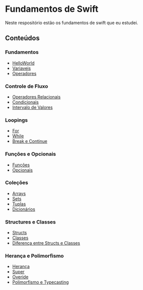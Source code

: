 # Fundamentos de Swift

Neste respositório estão os fundamentos de swift que eu estudei.


## Conteúdos 
### Fundamentos
- [HelloWorld](https://github.com/ArthurRCastilho/FundamentosSwift/blob/main/Fundamentos%20Swift.playground/Pages/HelloWorld.xcplaygroundpage/Contents.swift)<br>
- [Variaveis](https://github.com/ArthurRCastilho/FundamentosSwift/blob/main/Fundamentos%20Swift.playground/Pages/Variaveis.xcplaygroundpage/Contents.swift)<br>
- [Operadores](https://github.com/ArthurRCastilho/FundamentosSwift/blob/main/Fundamentos%20Swift.playground/Pages/OperadoresAritmeticos.xcplaygroundpage/Contents.swift)<br>

### Controle de Fluxo
- [Operadores Relacionais](https://github.com/ArthurRCastilho/FundamentosSwift/blob/main/Controle%20de%20Fluxo.playground/Pages/OperadoresRelacionais.xcplaygroundpage/Contents.swift)<br>
- [Condicionais](https://github.com/ArthurRCastilho/FundamentosSwift/blob/main/Controle%20de%20Fluxo.playground/Pages/Condicionais.xcplaygroundpage/Contents.swift)<br>
- [Intervalo de Valores](https://github.com/ArthurRCastilho/FundamentosSwift/blob/main/Controle%20de%20Fluxo.playground/Pages/IntervaloDeValores.xcplaygroundpage/Contents.swift)<br>

### Loopings
- [For](https://github.com/ArthurRCastilho/FundamentosSwift/tree/main/Loopings.playground/Pages/loopingComFor.xcplaygroundpage/Contents.swift)<br>
- [While](https://github.com/ArthurRCastilho/FundamentosSwift/blob/main/Loopings.playground/Pages/loopingComWhile.xcplaygroundpage/Contents.swift)<br>
- [Break e Continue](https://github.com/ArthurRCastilho/FundamentosSwift/tree/main/Loopings.playground/Pages/BreakContinue.xcplaygroundpage/Contents.swift)<br>

### Funções e Opcionais
- [Funções](https://github.com/ArthurRCastilho/FundamentosSwift/blob/main/Funcoes.playground/Pages/Funcoes.xcplaygroundpage/Contents.swift)<br>
- [Opcionais](https://github.com/ArthurRCastilho/FundamentosSwift/blob/main/Funcoes.playground/Pages/Opcionais.xcplaygroundpage/Contents.swift)<br>

### Coleções
- [Arrays](https://github.com/ArthurRCastilho/FundamentosSwift/blob/main/Colecoes.playground/Pages/Arrays.xcplaygroundpage/Contents.swift)<br>
- [Sets](https://github.com/ArthurRCastilho/FundamentosSwift/blob/main/Colecoes.playground/Pages/Sets.xcplaygroundpage/Contents.swift)<br>
- [Tuplas](https://github.com/ArthurRCastilho/FundamentosSwift/blob/main/Colecoes.playground/Pages/Tuplas.xcplaygroundpage/Contents.swift)<br>
- [Dicionários](https://github.com/ArthurRCastilho/FundamentosSwift/blob/main/Colecoes.playground/Pages/Dicionario.xcplaygroundpage/Contents.swift)<br>

### Structures e Classes
- [Structs](https://github.com/ArthurRCastilho/FundamentosSwift/blob/main/StructuresClasses.playground/Pages/Structs.xcplaygroundpage/Contents.swift)<br>
- [Classes](https://github.com/ArthurRCastilho/FundamentosSwift/blob/main/StructuresClasses.playground/Pages/Classes.xcplaygroundpage/Contents.swift)<br>
- [Diferença entre Structs e Classes](https://github.com/ArthurRCastilho/FundamentosSwift/blob/main/StructuresClasses.playground/Pages/diferencasStructsClasses.xcplaygroundpage/Contents.swift)<br>

### Herança e Polimorfismo
- [Herança](https://github.com/ArthurRCastilho/FundamentosSwift/blob/main/HerancaPolimorfismo.playground/Pages/Heranca.xcplaygroundpage/Contents.swift)<br>
- [Super](https://github.com/ArthurRCastilho/FundamentosSwift/blob/main/HerancaPolimorfismo.playground/Pages/Super.xcplaygroundpage/Contents.swift)<br>
- [Overide](https://github.com/ArthurRCastilho/FundamentosSwift/blob/main/HerancaPolimorfismo.playground/Pages/Overide.xcplaygroundpage/Contents.swift)<br>
- [Polimorfismo e Typecasting](https://github.com/ArthurRCastilho/FundamentosSwift/blob/main/HerancaPolimorfismo.playground/Pages/PolimorfismoTypecasting.xcplaygroundpage/Contents.swift)<br>